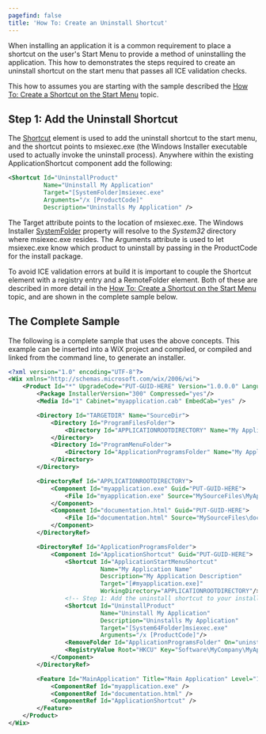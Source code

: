 ```yaml
---
pagefind: false
title: 'How To: Create an Uninstall Shortcut'
---
```


When installing an application it is a common requirement to place a shortcut on the user&apos;s Start Menu to provide a method of uninstalling the application. This how to demonstrates the steps required to create an uninstall shortcut on the start menu that passes all ICE validation checks.

This how to assumes you are starting with the sample described the [How To: Create a Shortcut on the Start Menu](create_start_menu_shortcut/) topic.

## Step 1: Add the Uninstall Shortcut
The [Shortcut](../../xsd/wix/shortcut/) element is used to add the uninstall shortcut to the start menu, and the shortcut points to msiexec.exe (the Windows Installer executable used to actually invoke the uninstall process). Anywhere within the existing ApplicationShortcut component add the following:

```xml
<Shortcut Id="UninstallProduct"
          Name="Uninstall My Application"
          Target="[SystemFolder]msiexec.exe"
          Arguments="/x [ProductCode]"
          Description="Uninstalls My Application" />
```

The Target attribute points to the location of msiexec.exe. The Windows Installer <a target="_blank" href="http://msdn.microsoft.com/en-us/library/aa372055.aspx">SystemFolder</a> property will resolve to the *System32* directory where msiexec.exe resides. The Arguments attribute is used to let msiexec.exe know which product to uninstall by passing in the ProductCode for the install package.

To avoid ICE validation errors at build it is important to couple the Shortcut element with a registry entry and a RemoteFolder element. Both of these are described in more detail in the [How To: Create a Shortcut on the Start Menu](create_start_menu_shortcut/) topic, and are shown in the complete sample below.

## The Complete Sample
The following is a complete sample that uses the above concepts. This example can be inserted into a WiX project and compiled, or compiled and linked from the command line, to generate an installer.

```xml
<?xml version="1.0" encoding="UTF-8"?>
<Wix xmlns="http://schemas.microsoft.com/wix/2006/wi">
    <Product Id="*" UpgradeCode="PUT-GUID-HERE" Version="1.0.0.0" Language="1033" Name="My Application Name" Manufacturer="My Manufacturer Name">
        <Package InstallerVersion="300" Compressed="yes"/>
        <Media Id="1" Cabinet="myapplication.cab" EmbedCab="yes" />

        <Directory Id="TARGETDIR" Name="SourceDir">
            <Directory Id="ProgramFilesFolder">
                <Directory Id="APPLICATIONROOTDIRECTORY" Name="My Application Name"/>
            </Directory>
            <Directory Id="ProgramMenuFolder">
                <Directory Id="ApplicationProgramsFolder" Name="My Application Name"/>
            </Directory>
        </Directory>

        <DirectoryRef Id="APPLICATIONROOTDIRECTORY">
            <Component Id="myapplication.exe" Guid="PUT-GUID-HERE">
                <File Id="myapplication.exe" Source="MySourceFiles\MyApplication.exe" KeyPath="yes" Checksum="yes"/>
            </Component>
            <Component Id="documentation.html" Guid="PUT-GUID-HERE">
                <File Id="documentation.html" Source="MySourceFiles\documentation.html" KeyPath="yes"/>
            </Component>
        </DirectoryRef>

        <DirectoryRef Id="ApplicationProgramsFolder">
            <Component Id="ApplicationShortcut" Guid="PUT-GUID-HERE">
                <Shortcut Id="ApplicationStartMenuShortcut"
                          Name="My Application Name"
                          Description="My Application Description"
                          Target="[#myapplication.exe]"
                          WorkingDirectory="APPLICATIONROOTDIRECTORY"/>
                <!-- Step 1: Add the uninstall shortcut to your installer package -->
                <Shortcut Id="UninstallProduct"
                          Name="Uninstall My Application"
                          Description="Uninstalls My Application"
                          Target="[System64Folder]msiexec.exe"
                          Arguments="/x [ProductCode]"/>
                <RemoveFolder Id="ApplicationProgramsFolder" On="uninstall"/>
                <RegistryValue Root="HKCU" Key="Software\MyCompany\MyApplicationName" Name="installed" Type="integer" Value="1" KeyPath="yes"/>
            </Component>
        </DirectoryRef>

        <Feature Id="MainApplication" Title="Main Application" Level="1">
            <ComponentRef Id="myapplication.exe" />
            <ComponentRef Id="documentation.html" />
            <ComponentRef Id="ApplicationShortcut" />
        </Feature>
    </Product>
</Wix>
```
